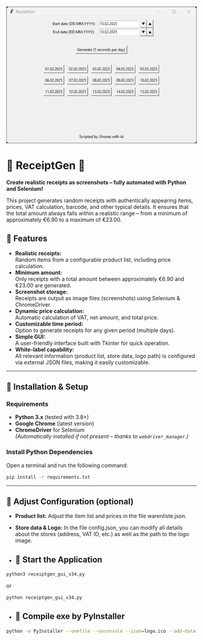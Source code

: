 ![Screenshot](images/ReceiptGen.png)

# 🛒 ReceiptGen 🧾

**Create realistic receipts as screenshots – fully automated with Python and Selenium!**

This project generates random receipts with authentically appearing items, prices, VAT calculation, barcode, and other typical details. It ensures that the total amount always falls within a realistic range – from a minimum of approximately €6.90 to a maximum of €23.00.

## 🚀 Features

- **Realistic receipts:**  
  Random items from a configurable product list, including price calculation.
- **Minimum amount:**  
  Only receipts with a total amount between approximately €6.90 and €23.00 are generated.
- **Screenshot storage:**  
  Receipts are output as image files (screenshots) using Selenium & ChromeDriver.
- **Dynamic price calculation:**  
  Automatic calculation of VAT, net amount, and total price.
- **Customizable time period:**  
  Option to generate receipts for any given period (multiple days).
- **Simple GUI:**  
  A user-friendly interface built with Tkinter for quick operation.
- **White-label capability:**  
  All relevant information (product list, store data, logo path) is configured via external JSON files, making it easily customizable.

---

## 🔧 Installation & Setup

### Requirements
- **Python 3.x** (tested with 3.8+)
- **Google Chrome** (latest version)
- **ChromeDriver** for Selenium  
  *(Automatically installed if not present – thanks to `webdriver_manager`.)*

### Install Python Dependencies

Open a terminal and run the following command:

```bash
pip install -r requirements.txt
``` 

---

## 🔧 Adjust Configuration (optional)

- **Product list:** Adjust the item list and prices in the file warenliste.json.
- **Store data & Logo:** In the file config.json, you can modify all details about the stores (address, VAT ID, etc.) as well as the path to the logo image.

- ## 🔧 Start the Application

```bash
python3 receiptgen_gui_v34.py
``` 
or
```bash
python receiptgen_gui_v34.py
``` 
- ## 🔧 Compile exe by PyInstaller
```bash
python -m PyInstaller --onefile --noconsole --icon=logo.ico --add-data "stores.json;." --add-data "list.json;." --add-data "logo.png;." receiptgen_gui_v34.py
``` 

